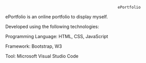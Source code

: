                                                      ePortfolio

ePortfolio is an online portfolio to display myself.


Developed using the following technologies:


  Programming Language: HTML, CSS, JavaScript

  Framework: Bootstrap, W3

  Tool: Microsoft Visual Studio Code
